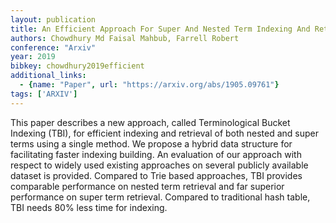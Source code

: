 ```yaml
---
layout: publication
title: An Efficient Approach For Super And Nested Term Indexing And Retrieval
authors: Chowdhury Md Faisal Mahbub, Farrell Robert
conference: "Arxiv"
year: 2019
bibkey: chowdhury2019efficient
additional_links:
  - {name: "Paper", url: "https://arxiv.org/abs/1905.09761"}
tags: ['ARXIV']
---
```

<p>This paper describes a new approach, called Terminological Bucket
Indexing (TBI), for efficient indexing and retrieval of both nested and
super terms using a single method. We propose a hybrid data structure
for facilitating faster indexing building. An evaluation of our approach
with respect to widely used existing approaches on several publicly
available dataset is provided. Compared to Trie based approaches, TBI
provides comparable performance on nested term retrieval and far
superior performance on super term retrieval. Compared to traditional
hash table, TBI needs 80% less time for indexing.</p>
